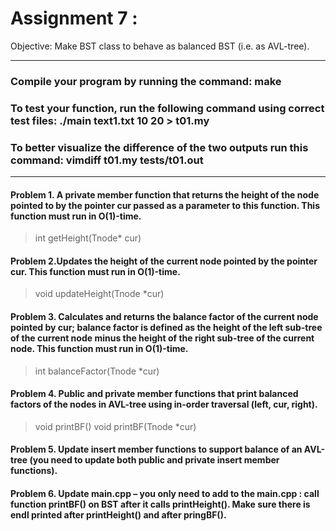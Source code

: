 # Assignment 7 : 
Objective: Make BST class to behave as balanced BST (i.e. as AVL-tree).

----------------------------------------------------------------------------------

### Compile your program by running the command: make
### To test your function, run the following command using correct test files: ./main text1.txt 10 20 > t01.my
### To better visualize the difference of the two outputs run this command: vimdiff t01.my tests/t01.out
----------------------------------------------------------------------------------

#### Problem 1. A private member function that returns the height of the node pointed to by the pointer cur passed as a parameter to this function. This function must run in O(1)-time.

> int getHeight(Tnode* cur)

#### Problem 2.Updates the height of the current node pointed by the pointer cur. This function must run in O(1)-time.

> void updateHeight(Tnode *cur)

#### Problem 3. Calculates and returns the balance factor of the current node pointed by cur; balance factor is defined as the height of the left sub-tree of the current node minus the height of the right sub-tree of the current node. This function must run in O(1)-time.

> int balanceFactor(Tnode *cur)

#### Problem 4. Public and private member functions that print balanced factors of the nodes in AVL-tree using in-order traversal (left, cur, right).

> void printBF()
> void printBF(Tnode *cur)

#### Problem 5. Update insert member functions to support balance of an AVL-tree (you need to update both public and private insert member functions).

#### Problem 6. Update main.cpp – you only need to add to the main.cpp : call function printBF() on BST after it calls printHeight(). Make sure there is endl printed after printHeight() and after pringBF().




